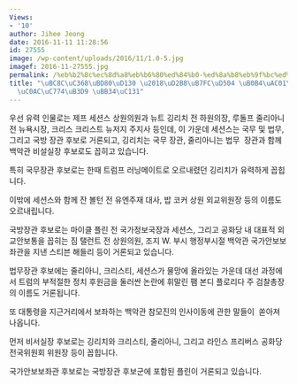 ```yaml
---
Views:
- '10'
author: Jihee Jeong
date: 2016-11-11 11:28:56
id: 27555
image: /wp-content/uploads/2016/11/1.0-5.jpg
imagef: 2016-11-27555.jpg
permalink: /%eb%b2%8c%ec%8d%a8%eb%b6%80%ed%84%b0-%ed%8a%b8%eb%9f%bc%ed%94%84-%eb%82%b4%ea%b0%81-%ec%9d%b8%ec%82%ac%ec%9d%b4%eb%8f%99-%eb%ac%b4%ec%84%b1/
title: "\uBC8C\uC368\uBD80\uD130 \u2018\uD2B8\uB7FC\uD504 \uB0B4\uAC01\u2019 \uC778\
  \uC0AC\uC774\uB3D9 \uBB34\uC131"
---
```


우선 유력 인물로는 제프 세션스 상원의원과 뉴트 깅리치 전 하원의장, 루돌프 줄리아니 전 뉴욕시장, 크리스 크리스트 뉴저지 주지사 등인데, 이 가운데 세션스는 국무 및 법무, 그리고 국방 장관 후보로 거론되고, 깅리치는 국무 장관, 줄리아니는 법무  장관과 함께 백악관 비설실장 후보로도 꼽히고 있습니다.

특히 국무장관 후보로는 한때 트럼프 러닝메이트로 오르내렸던 깅리치가 유력하게 꼽힙니다.

이밖에 세션스와 함께 잔 볼턴 전 유엔주재 대사, 밥 코커 상원 외교위원장 등의 이름도 오르내립니다.

국방장관 후보로는 마이클 플린 전 국가정보국장과 세션스, 그리고 공화당 내 대표적 외교안보통을 꼽히는 짐 탤런트 전 상원의원, 조지 W. 부시 행정부시절 백악관 국가안보보좌관을 지낸 스티븐 해들리 등이 거론되고 있습니다.

법무장관 후보에는 줄리아니, 크리스티, 세션스가 물망에 올라있는 가운데 대선 과정에서 트럼의 부적절한 정치 후원금을 둘러싼 논란에 휘말린 팸 본디 플로리다 주 검찰총장의 이름도 거론됩니다.

또 대통령을 지근거리에서 보좌하는 백악관 참모진의 인사이동에 관한 말들이  쏟아져 나옵니다.

먼저 비서실장 후보로는 깅리치와 크리스티, 줄리아니, 그리고 라인스 프리버스 공화당 전국위원회 위원장 등이 꼽힙니다.

국가안보보좌관 후보로는 국방장관 후보군에 포함된 플린이 거론되고 있습니다.